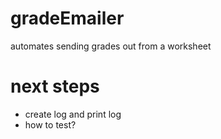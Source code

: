 # gradeEmailer
automates sending grades out from a worksheet

# next steps
- create log and print log
- how to test?
